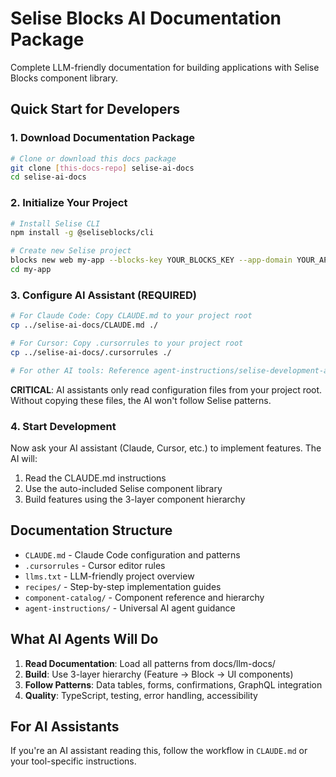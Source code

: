 # Selise Blocks AI Documentation Package

Complete LLM-friendly documentation for building applications with Selise Blocks component library.

## Quick Start for Developers

### 1. Download Documentation Package
```bash
# Clone or download this docs package
git clone [this-docs-repo] selise-ai-docs
cd selise-ai-docs
```

### 2. Initialize Your Project  
```bash
# Install Selise CLI
npm install -g @seliseblocks/cli

# Create new Selise project
blocks new web my-app --blocks-key YOUR_BLOCKS_KEY --app-domain YOUR_APP_DOMAIN
cd my-app
```

### 3. Configure AI Assistant (REQUIRED)
```bash
# For Claude Code: Copy CLAUDE.md to your project root
cp ../selise-ai-docs/CLAUDE.md ./

# For Cursor: Copy .cursorrules to your project root  
cp ../selise-ai-docs/.cursorrules ./

# For other AI tools: Reference agent-instructions/selise-development-agent.md
```

**CRITICAL**: AI assistants only read configuration files from your project root. Without copying these files, the AI won't follow Selise patterns.

### 4. Start Development
Now ask your AI assistant (Claude, Cursor, etc.) to implement features. The AI will:
1. Read the CLAUDE.md instructions
2. Use the auto-included Selise component library
3. Build features using the 3-layer component hierarchy

## Documentation Structure

- `CLAUDE.md` - Claude Code configuration and patterns
- `.cursorrules` - Cursor editor rules  
- `llms.txt` - LLM-friendly project overview
- `recipes/` - Step-by-step implementation guides
- `component-catalog/` - Component reference and hierarchy
- `agent-instructions/` - Universal AI agent guidance

## What AI Agents Will Do

1. **Read Documentation**: Load all patterns from docs/llm-docs/
2. **Build**: Use 3-layer hierarchy (Feature → Block → UI components)
3. **Follow Patterns**: Data tables, forms, confirmations, GraphQL integration
4. **Quality**: TypeScript, testing, error handling, accessibility

## For AI Assistants

If you're an AI assistant reading this, follow the workflow in `CLAUDE.md` or your tool-specific instructions.